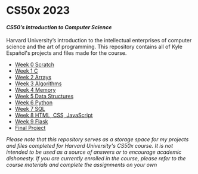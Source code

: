 # CS50x 2023
#### *CS50’s Introduction to Computer Science*
Harvard University’s introduction to the intellectual enterprises of computer science and the art of programming. This repository contains all of Kyle Español's projects and files made for the course.
- [Week 0 Scratch]()
- [Week 1 C]()
- [Week 2 Arrays]()
- [Week 3 Algorithms]()
- [Week 4 Memory]()
- [Week 5 Data Structures]()
- [Week 6 Python]()
- [Week 7 SQL]()
- [Week 8 HTML, CSS, JavaScript]()
- [Week 9 Flask]()
- [Final Project]()

_*Please note that this repository serves as a storage space for my projects and files completed for Harvard University's CS50x course. It is not intended to be used as a source of answers or to encourage academic dishonesty. If you are currently enrolled in the course, please refer to the course materials and complete the assignments on your own*_
